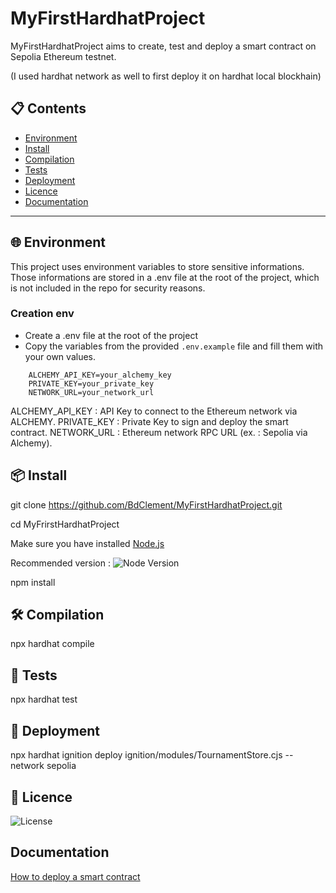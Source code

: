 
# MyFirstHardhatProject

MyFirstHardhatProject aims to create, test and deploy a smart contract on Sepolia Ethereum testnet. 

(I used hardhat network as well to first deploy it on hardhat local blockhain)

## 📋 Contents
- [Environment](#-environment)
- [Install](#-install)
- [Compilation](#-compilation)
- [Tests](#-tests)
- [Deployment](#-deployment)
- [Licence](#-licence)
- [Documentation](#documentation)

---

## 🌐 Environment

This project uses environment variables to store sensitive informations. Those informations are stored in a .env file at the root of the project, which is not included in the repo for security reasons.

### Creation env
- Create a .env file at the root of the project
- Copy the variables from the provided `.env.example` file and fill them with your own values.

```plaintext
    ALCHEMY_API_KEY=your_alchemy_key
    PRIVATE_KEY=your_private_key
    NETWORK_URL=your_network_url
```

ALCHEMY_API_KEY : API Key to connect to the Ethereum network via ALCHEMY.
PRIVATE_KEY : Private Key to sign and deploy the smart contract.
NETWORK_URL : Ethereum network RPC URL (ex. : Sepolia via Alchemy).

## 📦 Install
git clone https://github.com/BdClement/MyFirstHardhatProject.git

cd MyFrirstHardhatProject

Make sure you have installed [Node.js](https://nodejs.org/) 

Recommended version  : ![Node Version](https://img.shields.io/badge/node-20.x-green)

npm install

## 🛠 Compilation

npx hardhat compile


## 🧪 Tests

npx hardhat test

## 🔧 Deployment

npx hardhat ignition deploy ignition/modules/TournamentStore.cjs --network sepolia



## 📄 Licence
![License](https://img.shields.io/badge/license-MIT-green)

 
## Documentation

[How to deploy a smart contract](https://docs.alchemy.com/docs/how-to-deploy-a-smart-contract-to-the-sepolia-testnet)

